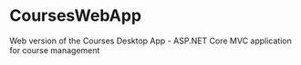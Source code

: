 # CoursesWebApp
Web version of the Courses Desktop App - ASP.NET Core MVC application for course management
